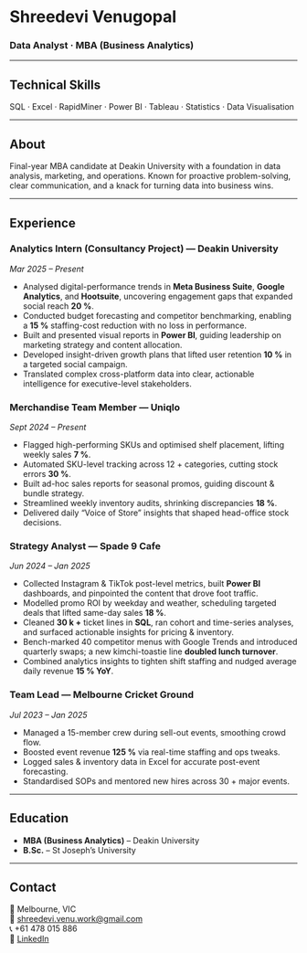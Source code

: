 # Shreedevi Venugopal  
### Data Analyst · MBA (Business Analytics)

---

## Technical Skills  
SQL · Excel · RapidMiner · Power BI · Tableau · Statistics · Data Visualisation 

---

## About  
Final-year MBA candidate at Deakin University with a foundation in data analysis, marketing, and operations. Known for proactive problem-solving, clear communication, and a knack for turning data into business wins.

---

## Experience 

### Analytics Intern (Consultancy Project) — **Deakin University**  
*Mar 2025 – Present*  
- Analysed digital-performance trends in **Meta Business Suite**, **Google Analytics**, and **Hootsuite**, uncovering engagement gaps that expanded social reach **20 %**.  
- Conducted budget forecasting and competitor benchmarking, enabling a **15 %** staffing-cost reduction with no loss in performance.  
- Built and presented visual reports in **Power BI**, guiding leadership on marketing strategy and content allocation.  
- Developed insight-driven growth plans that lifted user retention **10 %** in a targeted social campaign.  
- Translated complex cross-platform data into clear, actionable intelligence for executive-level stakeholders.  

### Merchandise Team Member — **Uniqlo**  
*Sept 2024 – Present*  
- Flagged high-performing SKUs and optimised shelf placement, lifting weekly sales **7 %**.  
- Automated SKU-level tracking across 12 + categories, cutting stock errors **30 %**.  
- Built ad-hoc sales reports for seasonal promos, guiding discount & bundle strategy.  
- Streamlined weekly inventory audits, shrinking discrepancies **18 %**.  
- Delivered daily “Voice of Store” insights that shaped head-office stock decisions.  

### Strategy Analyst — **Spade 9 Cafe**  
*Jun 2024 – Jan 2025*  
- Collected Instagram & TikTok post-level metrics, built **Power BI** dashboards, and pinpointed the content that drove foot traffic.  
- Modelled promo ROI by weekday and weather, scheduling targeted deals that lifted same-day sales **18 %**.  
- Cleaned **30 k +** ticket lines in **SQL**, ran cohort and time-series analyses, and surfaced actionable insights for pricing & inventory.  
- Bench-marked 40 competitor menus with Google Trends and introduced quarterly swaps; a new kimchi-toastie line **doubled lunch turnover**.  
- Combined analytics insights to tighten shift staffing and nudged average daily revenue **15 % YoY**.  

### Team Lead — **Melbourne Cricket Ground**  
*Jul 2023 – Jan 2025*  
- Managed a 15-member crew during sell-out events, smoothing crowd flow.  
- Boosted event revenue **125 %** via real-time staffing and ops tweaks.  
- Logged sales & inventory data in Excel for accurate post-event forecasting.  
- Standardised SOPs and mentored new hires across 30 + major events.  

---

## Education  
- **MBA (Business Analytics)** – Deakin University  
- **B.Sc.** – St Joseph’s University  

---


## Contact  
📍 Melbourne, VIC  
📧 shreedevi.venu.work@gmail.com  
📞 +61 478 015 886  
🔗 [LinkedIn](https://www.linkedin.com/in/shreedevi-v/)
